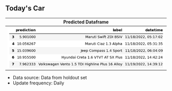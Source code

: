 ## Today's Car 

| Predicted Dataframe
|--------------- 
| ![Car_price](https://raw.githubusercontent.com/Ayush863/Car_Prices-A_Prediction_Service/main/assets/df_recent.png)

 * Data source: Data from holdout set
 * Update frequency: Daily
